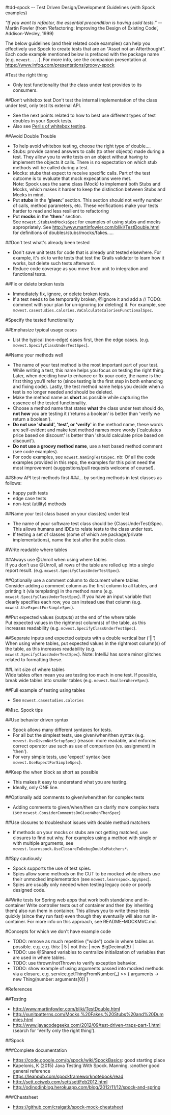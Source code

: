 #tdd-spock -- Test Driven Design/Development Guidelines (with Spock examples)  

*"If you want to refactor, the essential precondition is having solid tests.”*  -- Martin Fowler (from ‘Refactoring: Improving the Design of Existing Code’, Addison-Wesley, 1999)

The below guidelines (and their related code examples) can help you effectively use 
Spock to create tests that are an "Asset not an Afterthought". 
Each code example mentioned below is prefaced with the package name (e.g. `mcwest....`). For more info, see the companion presentation at https://www.infoq.com/presentations/groovy-spock  

#Test the right thing
* Only test functionality that the class under test provides to its consumers.

##Don’t whitebox test
Don't test the internal implementation of the class under test, only test its external API.
* See the next points related to how to best use different types of test doubles in your Spock tests. 
* Also see [Perils of whitebox testing](https://bitbucket.org/bwestrich/java-tdd/wiki/Perils%20of%20Whitebox%20testing).

##Avoid Double Trouble
* To help avoid whitebox testing, choose the right type of double....
* Stubs: provide canned answers to calls (to other objects) made during a test. They allow you to write tests on an object without having to implement the objects it calls. There is no expectation on which stub methods will be called during a test. 
* Mocks: stubs that expect to receive specific calls. Part of the test outcome is to evaluate that mock expecations were met.  
Note: Spock uses the same class (Mock) to implement both Stubs and Mocks, which makes it harder to keep the distinction between Stubs and Mocks in mind. 
* Put **stubs** in the **‘given:’** section. This section should not verify number of calls, method parameters, etc. These verifications make your tests harder to read and less resilient to refactoring 
* Put **mocks** in the **'then:'** section.  
See `mcwest.StubsAndMocksSpec` for examples of using stubs and mocks appropriately. 
See http://www.martinfowler.com/bliki/TestDouble.html for definitions of doubles/stubs/mocks/fakes.....

##Don't test what's already been tested
* Don't save unit tests for code that is already unit tested elsewhere.
   For example, it's ok to write tests that test the Grails validator to learn how it works, 
   but delete such tests afterward.
* Reduce code coverage as you move from unit to integration and functional tests. 

##Fix or delete broken tests
* Immediately fix, ignore, or delete broken tests. 
* If a test needs to be temporarily broken, @Ignore it and add a // TODO: comment with your plan for un-ignoring (or deleting) it.
For example, see `mcwest.casestudies.calories.VaCalculateCaloriesFunctionalSpec`.

#Specify the tested functionality 
 
##Emphasize typical usage cases
* List the typical (non-edge) cases first, then the edge cases.
(e.g. `mcwest.SpecifyClassUnderTestSpec`).

##Name your methods well
* The name of your test method is the most important part of your test. While writing a test, this name helps you focus on testing the right thing. Later, when deciding how to enhance or fix your code, the name is the first thing you’ll refer to (since testing is the first step in both enhancing and fixing code). Lastly, the test method name helps you decide when a test is no longer needed and should be deleted. 
* Make the method name as **short** as possible while capturing the essence of the tested functionality. 
* Choose a method name that states **what** the class under test should do, **not how** you are testing it ('returns a boolean' is better than 'verify we return a boolean'). 
* **Do not use 'should', 'test', or 'verify'** in the method name, these words are self-evident and make test method names more wordy ('calculates price based on discount' is better than 'should calculate price based on discount').
* **Do not use a groovy method name**, use a text based method comment (see code examples). 
* For code examples, see `mcwest.NamingTestsSpec`. nb: Of all the code examples provided in this repo, the examples for this point need the most improvement (suggestions/pull requests welcome of course!).

##Show API test methods first
###... by sorting methods in test classes as follows: 
* happy path tests
* edge case tests
* non-test (utility) methods

##Name your test class based on your class(es) under test
* The name of your software test class should be {ClassUnderTest}Spec. This allows humans and IDEs to relate tests to the class under test. 
* If testing a set of classes (some of which are package/private implementations), name the test after the public class.


#Write readable where tables

##Always use @Unroll when using where tables  
 If you don't use @Unroll, all rows of the table are rolled up into a single report result. 
 (e.g. `mcwest.SpecifyClassUnderTestSpec`).

##Optionally use a comment column to document where tables  
 Consider adding a comment column as the first column to all tables, and printing it (via templating) in the method name
 (e.g. `mcwest.SpecifyClassUnderTestSpec`).  If you have an input variable that clearly specifies each row, you can 
 instead use that column (e.g. `mcwest.UseExpectForSimpleSpec`). 

##Put expected values (outputs) at the end of the where table  
 Put expected values in the rightmost column(s) of the table, as this increases readability
(e.g. `mcwest.SpecifyClassUnderTestSpec`).

##Separate inputs and expected outputs with a double vertical bar ('||') 
 When using where tables, put expected values in the rightmost column(s) of the table, as this increases readability
(e.g. `mcwest.SpecifyClassUnderTestSpec`). Note: IntelliJ has some minor glitches related to formatting these. 

##Limit size of where tables  
 Wide tables often mean you are testing too much in one test. 
 If possible, break wide tables into smaller tables (e.g. `mcwest.SmallerWhereSpec`).
 
##Full example of testing using tables
* See `mcwest.casestudies.calories`


#Misc. Spock tips

##Use behavior driven syntax 
* Spock allows many different syntaxes for tests.
* For all but the simplest tests, use given/when/then syntax (e.g. `mcwest.UseGivenNotSetupSpec`)
   (reason: more readable, and enforces correct operator use such as use of comparison (vs. assignment) in 'then').
* For very simple tests, use 'expect' syntax (see `mcwest.UseExpectForSimpleSpec`).

##Keep the when block as short as possible
* This makes it easy to understand what you are testing.
* Ideally, only ONE line. 

##Optionally add comments to given/when/then for complex tests
* Adding comments to given/when/then can clarify more complex tests
 (see `mcwest.ConsiderCommentsOnGivenWhenThenSpec`)

##Use closures to troubleshoot issues with double method matchers 
* If methods on your mocks or stubs are not getting matched, use closures to find out why. 
For examples using a method with single or with multiple arguments, 
see `mcwest.learnspock.UseClosureToDebugDoubleMatchers*`. 

##Spy cautiously
* Spock supports the use of test spies. 
* Spies allow some methods on the CUT to be mocked while others use their unmocked implementation
(see `mcwest.learnspock.SpySpec`). 
* Spies are usually only needed when testing legacy code or poorly designed code. 

##Write tests for Spring web apps that work both standalone and in-container
Write controller tests out of container and then (by inheriting them) also run them in container. 
This allows you to write these tests quickly (since they run fast) even though 
they eventually will also run in-container. 
For more info on this approach, see README-MOCKMVC.md.


#Concepts for which we don't have example code
* TODO: remove as much repetitive ("wide") code in where tables as possible. e.g. 
    e.g. this:   | 5 | 
    not this:    | new BigDecimal(5) |     
* TODO: use @Shared variables to centralize initialization of variables that are used in where tables.
* TODO: use thrown/notThrown to verify exception behavior.
* TODO: show example of using arguments passed into mocked methods via a closure, e.g. 
          service.getThingFromNumber(_) >> { arguments ->
              new Thing(number: arguments[0])
          }

#References

##Testing
* http://www.martinfowler.com/bliki/TestDouble.html
* http://xunitpatterns.com/Mocks,%20Fakes,%20Stubs%20and%20Dummies.html
* http://www.javacodegeeks.com/2012/09/test-driven-traps-part-1.html (search for ‘Verify only the right thing’).

##Spock

###Complete documentation
* https://code.google.com/p/spock/wiki/SpockBasics: good starting place
* Kapelonis, K (2015) Java Testing With Spock. Manning. :another good general reference
* https://leanpub.com/spockframeworknotebook/read
* http://sett.ociweb.com/sett/settFeb2012.html
* http://odinodinblog.herokuapp.com/blog/2012/11/12/spock-and-spring 

###Cheatsheet
* https://github.com/craigatk/spock-mock-cheatsheet
